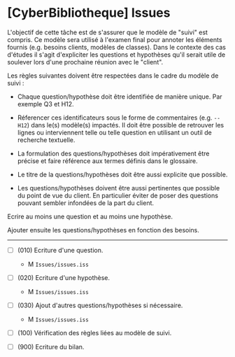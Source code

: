 [CyberBibliotheque] Issues
==================================================================

L'objectif de cette tâche est de s'assurer que le modèle de "suivi"
est compris. Ce modèle sera utilisé à l'examen final pour annoter
les éléments fournis (e.g. besoins clients, modèles de classes).
Dans le contexte des cas d'études il s'agit d'expliciter
les questions et hypothèses qu'il serait utile de
soulever lors d'une prochaine réunion avec le "client".

Les règles suivantes doivent être respectées dans le cadre
du modèle de suivi :

* Chaque question/hypothèse doit être identifiée de
  manière unique. Par exemple Q3 et H12.

* Réferencer ces identificateurs sous le forme
  de commentaires (e.g. ``-- H12``) dans le(s)
  modèle(s) impactés. Il doit être possible de
  retrouver les lignes ou interviennent telle
  ou telle question en utilisant un outil de
  recherche textuelle.

* La formulation des questions/hypothèses doit
  impérativement être précise et faire référence aux
  termes définis dans le glossaire.

* Le titre de la questions/hypothèses doit être
  aussi explicite que possible.

* Les questions/hypothèses doivent être aussi
  pertinentes que possible du point de vue du client.
  En particulier éviter de poser des questions pouvant
  sembler infondées de la part du client.

Ecrire au moins une question et au moins une hypothèse.

Ajouter ensuite les questions/hypothèses en fonction des
besoins.

________

- [ ] (010) Ecriture d'une question.
    - M ``Issues/issues.iss``
- [ ] (020) Ecriture d'une hypothèse.
    - M ``Issues/issues.iss``
- [ ] (030) Ajout d'autres questions/hypothèses si nécessaire.
    - M ``Issues/issues.iss``
- [ ] (100) Vérification des règles liées au modèle de suivi.
- [ ] (900) Ecriture du bilan.

    
